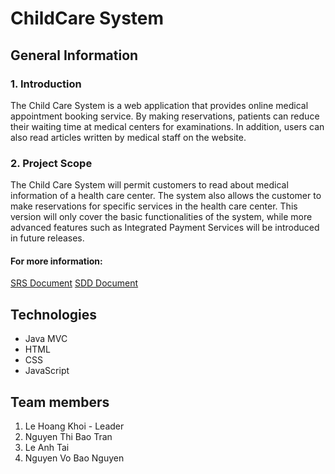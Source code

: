 # ChildCare System

## General Information
### 1. Introduction
The Child Care System is a web application that provides online medical appointment
booking service. By making reservations, patients can reduce their waiting time at medical
centers for examinations. In addition, users can also read articles written by medical staff on
the website.

### 2. Project Scope
The Child Care System will permit customers to read about medical information of a health care center.
The system also allows the customer to make reservations for specific services in the health
care center. This version will only cover the basic functionalities of the system, while more
advanced features such as Integrated Payment Services will be introduced in future releases.

#### For more information:
[SRS Document](https://drive.google.com/file/d/1lAMhsCWvfpH-e592yPb_xGD0RSKPcDqS/view?usp=sharing)
[SDD Document](https://drive.google.com/file/d/1Nxte-XcbFZdY_oCpu1Bku2BIG3jm1zNY/view?usp=sharing)

## Technologies
- Java MVC
- HTML
- CSS
- JavaScript

## Team members
1. Le Hoang Khoi - Leader
2. Nguyen Thi Bao Tran
3. Le Anh Tai
4. Nguyen Vo Bao Nguyen
